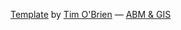 

[Template](https://themes.jekyllrc.org/singlepaged/) by [Tim O'Brien](http://t413.com/)
&mdash;
[ABM &amp; GIS](https://github.com/abmgis/abmgis)
